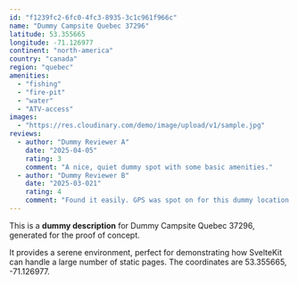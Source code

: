 ```yaml
---
id: "f1239fc2-6fc0-4fc3-8935-3c1c961f966c"
name: "Dummy Campsite Quebec 37296"
latitude: 53.355665
longitude: -71.126977
continent: "north-america"
country: "canada"
region: "quebec"
amenities:
  - "fishing"
  - "fire-pit"
  - "water"
  - "ATV-access"
images:
  - "https://res.cloudinary.com/demo/image/upload/v1/sample.jpg"
reviews:
  - author: "Dummy Reviewer A"
    date: "2025-04-05"
    rating: 3
    comment: "A nice, quiet dummy spot with some basic amenities."
  - author: "Dummy Reviewer B"
    date: "2025-03-021"
    rating: 4
    comment: "Found it easily. GPS was spot on for this dummy location."
---
```


This is a **dummy description** for Dummy Campsite Quebec 37296, generated for the proof of concept.

It provides a serene environment, perfect for demonstrating how SvelteKit can handle a large number of static pages. The coordinates are 53.355665, -71.126977.
